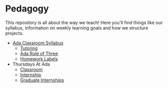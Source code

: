 # Pedagogy

This repository is all about the way we teach! Here you'll find things like our syllabus, information on weekly learning goals and how we structure projects.

- [Ada Classroom Syllabus](syllabus.md)
  - [Tutoring](tutoring.md)
  - [Ada Rule of Three](rule-of-three.md)
  - [Homework Labels](hw-learning-goal-label-key.md)
- Thursdays At Ada
  - [Classroom](cs-fundamentals-classroom.md)
  - [Internship](cs-fundamentals-internships.md)
  - [Graduate Internships](cs-fundametnals-graduate-internships.md)